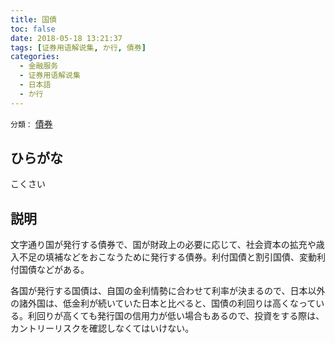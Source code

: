 ```yaml
---
title: 国債
toc: false
date: 2018-05-18 13:21:37
tags: [证券用语解说集, か行, 債券]
categories:
  - 金融服务
  - 证券用语解说集
  - 日本語
  - か行
---
```


`分類：` [債券](/tags/債券/)

## ひらがな

こくさい

## 説明

文字通り国が発行する債券で、国が財政上の必要に応じて、社会資本の拡充や歳入不足の填補などをおこなうために発行する債券。利付国債と割引国債、変動利付国債などがある。

各国が発行する国債は、自国の金利情勢に合わせて利率が決まるので、日本以外の諸外国は、低金利が続いていた日本と比べると、国債の利回りは高くなっている。利回りが高くても発行国の信用力が低い場合もあるので、投資をする際は、カントリーリスクを確認しなくてはいけない。
